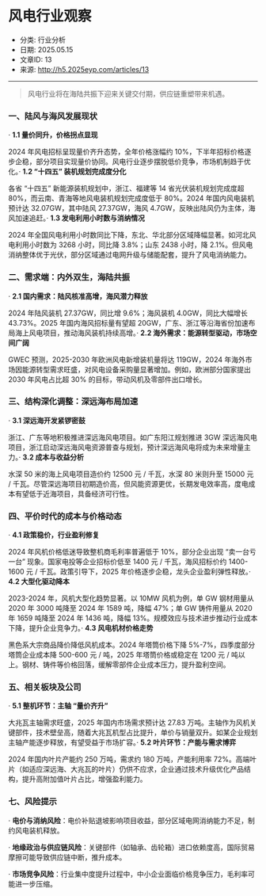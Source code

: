 # 风电行业观察

- 分类: 行业分析
- 日期: 2025.05.15
- 文章ID: 13
- 来源: http://h5.2025eyp.com/articles/13

---

> 风电行业将在海陆共振下迎来关键交付期，供应链重塑带来机遇。

### **一、陆风与海风发展现状**

· **1.1 量价同升，价格拐点显现**

2024 年风电招标呈现量价齐升态势，全年价格涨幅约 10%，下半年招标价格逐步企稳，部分项目实现量价协同。风电行业逐步摆脱低价竞争，市场机制趋于优化。· **1.2 “十四五” 装机规划完成度分化**

各省 “十四五” 新能源装机规划中，浙江、福建等 14 省光伏装机规划完成度超 80%，而云南、青海等地风电装机规划完成度低于 80%。2024 年国内风电装机预计达 32.07GW，其中陆风 27.37GW，海风 4.7GW，反映出陆风仍为主体，海风加速追赶。· **1.3 发电利用小时数与消纳情况**

2024 年全国风电利用小时数同比下降，东北、华北部分区域降幅显著。如河北风电利用小时数为 3268 小时，同比降 3.8%；山东 2438 小时，降 2.1%。但风电消纳整体优于光伏，部分区域通过电网升级与储能配套，提升了风电消纳能力。
### **二、需求端：内外双生，海陆共振**

· **2.1 国内需求：陆风核准高增，海风潜力释放**

2024 年陆风装机 27.37GW，同比增 9.6%；海风装机 4.0GW，同比大幅增长 43.73%。2025 年国内海风招标量有望超 20GW，广东、浙江等沿海省份加速布局海上风电项目，推动海风装机持续高增。· **2.2 海外需求：能源转型驱动，市场空间广阔**

GWEC 预测，2025-2030 年欧洲风电新增装机量将达 119GW，2024 年海外市场因能源转型需求旺盛，对风电设备采购量显著增加。例如，欧洲部分国家提出 2030 年风电占比超 30% 的目标，带动风机及零部件出口增长。
### **三、结构深化调整：深远海布局加速**

· **3.1 深远海开发紧锣密鼓**

浙江、广东等地积极推进深远海风电项目。如广东阳江规划推进 3GW 深远海风电项目，浙江启动深远海风电资源普查与规划，预计深远海风电将成为未来增量主力。· **3.2 成本与收益分析**

水深 50 米的海上风电项目造价约 12500 元 / 千瓦，水深 80 米则升至 15000 元 / 千瓦。尽管深远海项目初期造价高，但风能资源更优，长期发电效率高，度电成本有望低于近海项目，具备经济可行性。
### **四、平价时代的成本与价格动态**

· **4.1 政策稳价，行业盈利修复**

2024 年风机价格低迷导致整机商毛利率普遍低于 10%，部分企业出现 “卖一台亏一台” 现象。国家电投等企业招标价低至 1400 元 / 千瓦，海风招标价约 1400-1600 元 / 千瓦。政策引导下，2025 年价格逐步企稳，龙头企业盈利弹性释放。· **4.2 大型化驱动降本**

2023-2024 年，风机大型化趋势显著。以 10MW 风机为例，单 GW 钢材用量从 2020 年 3000 吨降至 2024 年 1589 吨，降幅 47%；单 GW 铸件用量从 2020 年 1659 吨降至 2024 年 1436 吨，降幅 13%。规模效应与技术进步推动行业成本下降，提升企业竞争力。· **4.3 风电机材价格走势**

黑色系大宗商品降价降低风机成本。2024 年塔筒价格下降 5%-7%，四季度部分塔筒企业成本降 500-600 元 / 吨，2025 年塔筒价格或稳定在 1200 元 / 吨以上。钢材、铸件等价格回落，缓解零部件企业成本压力，提升盈利空间。
### **五、相关板块及公司**

· **5.1 整机环节：主轴 “量价齐升”**

大兆瓦主轴需求旺盛，2025 年国内市场需求预计达 27.83 万吨。主轴作为风机关键部件，技术壁垒高，随着大兆瓦机型占比提升，单价与销量双升。如某企业规划主轴产能逐步释放，有望受益于市场扩容。· **5.2 叶片环节：产能与需求博弈**

2024 年国内叶片产能约 250 万吨，需求约 180 万吨，产能利用率 72%。高端叶片（如适应深远海、大兆瓦的叶片）仍供不应求，企业通过技术升级优化产品结构，提升高附加值叶片占比，增强盈利能力。
### **七、风险提示**

· **电价与消纳风险**：电价补贴退坡影响项目收益，部分区域电网消纳能力不足，制约风电装机释放。

· **地缘政治与供应链风险**：关键部件（如轴承、齿轮箱）进口依赖度高，国际贸易摩擦可能导致供应链中断，推升成本。

· **市场竞争风险**：行业集中度提升过程中，中小企业面临价格竞争压力，毛利率可能进一步压缩。
